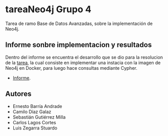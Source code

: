 # tareaNeo4j Grupo 4
Tarea de ramo Base de Datos Avanzadas, sobre la implementación de Neo4j.
## Informe sonbre implementacion y resultados
Dentro del informe se encuentra el desarrollo que se dio para la resolucion de la [tarea](01_Tarea-Laboratorio-3-Neo4J.pdf), la cual consiste en implementar una instacia con la imagen de Neo4j en Docker, para luego hace consultas mediante Cypher.
- [Informe](InformeNeo4jGrupo4.pdf).
## Autores

- Ernesto Barría Andrade 
- Camilo Díaz Galaz 
- Sebastián Gutiérrez Milla 
- Carlos Lagos Cortes 
- Luis Zegarra Stuardo 
